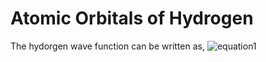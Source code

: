 # Atomic Orbitals of Hydrogen
The hydorgen wave function can be written as,
![equation1](https://latex.codecogs.com/gif.latex?\phi_{n,l,m}(\vect{r})&space;=&space;Y_{l,m}(\theta,\phi))
